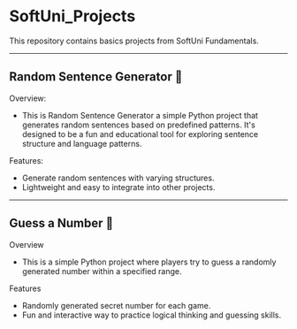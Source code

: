 # SoftUni_Projects
This repository contains basics projects from SoftUni Fundamentals.

----------------------------------------------------------
## Random Sentence Generator :mag_right:
Overview:
- This is Random Sentence Generator a simple Python project that generates random sentences based on predefined patterns. It's designed to be a fun and educational tool for exploring sentence structure and language patterns.

Features:
- Generate random sentences with varying structures.
- Lightweight and easy to integrate into other projects.

----------------------------------------------------------

## Guess a Number 🎲
Overview
- This is a simple Python project where players try to guess a randomly generated number within a specified range.

Features
- Randomly generated secret number for each game.
- Fun and interactive way to practice logical thinking and guessing skills.
